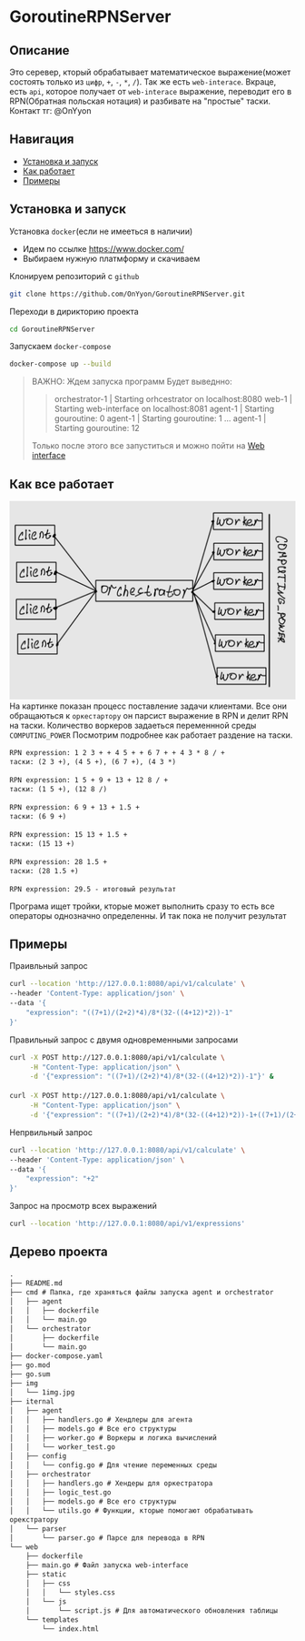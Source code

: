 # GoroutineRPNServer

## Описание
Это серевер, кторый обрабатывает математическое выражение(может состоять только из `цифр`, `+`, `-`, `*`, `/`). Так же есть `web-interace`. Вкраце, есть `api`, которое получает от `web-interace` выражение, переводит его в RPN(Обратная польская нотация) и разбивате на "простые" таски.
Контакт тг: @OnYyon
## Навигация
- [Установка и запуск](#установка)
- [Как работает](#как-все-работает)
- [Примеры](#примеры)
## Установка и запуск
Установка `docker`(если не имееться в наличии)
- Идем по ссылке https://www.docker.com/
- Выбираем нужную платмформу и скачиваем

Клонируем репозиторий с `github`
```bash
git clone https://github.com/OnYyon/GoroutineRPNServer.git
```
Переходи в дирикторию проекта
```bash
cd GoroutineRPNServer
```
Запускаем `docker-compose`
```bash
docker-compose up --build 
```
>ВАЖНО: Ждем запуска программ
> Будет выведнно:
>>orchestrator-1  | Starting orhcestrator on localhost:8080
>>web-1           | Starting web-interface on localhost:8081
>>agent-1         | Starting gouroutine: 0
>>agent-1         | Starting gouroutine: 1
>> ...
>>agent-1         | Starting gouroutine: 12
>
> Только после этого все запуститься и можно пойти на [Web interface](http://localhost:8081)

## Как все работает
![](./img/1img.jpg)
На картинке показан процесс поставление задачи клиентами. Все они обращаються к `оркестартору` он парсист выражение в RPN и делит RPN на таски. Количество воркеров задаеться переменнной среды `COMPUTING_POWER`
Посмотрим подробнее как работает раздение на таски.
```
RPN expression: 1 2 3 + + 4 5 + + 6 7 + + 4 3 * 8 / +
таски: (2 3 +), (4 5 +), (6 7 +), (4 3 *)

RPN expression: 1 5 + 9 + 13 + 12 8 / +
таски: (1 5 +), (12 8 /)

RPN expression: 6 9 + 13 + 1.5 +
таски: (6 9 +)

RPN expression: 15 13 + 1.5 +
таски: (15 13 +)

RPN expression: 28 1.5 +
таски: (28 1.5 +)

RPN expression: 29.5 - итоговый результат
```
Програма ищет тройки, кторые может выполнить сразу то есть все операторы однозначно определенны. И так пока не получит результат

## Примеры
Праивльный запрос
```bash
curl --location 'http://127.0.0.1:8080/api/v1/calculate' \
--header 'Content-Type: application/json' \
--data '{
    "expression": "((7+1)/(2+2)*4)/8*(32-((4+12)*2))-1"
}'
```
Правильный запрос с двумя одновременными запросами
```bash
curl -X POST http://127.0.0.1:8080/api/v1/calculate \
     -H "Content-Type: application/json" \
     -d '{"expression": "((7+1)/(2+2)*4)/8*(32-((4+12)*2))-1"}' &

curl -X POST http://127.0.0.1:8080/api/v1/calculate \
     -H "Content-Type: application/json" \
     -d '{"expression": "((7+1)/(2+2)*4)/8*(32-((4+12)*2))-1+((7+1)/(2+2)*4)/8*(32-((4+12)*2))-1"}' &
```
Непрвильный запрос
```bash
curl --location 'http://127.0.0.1:8080/api/v1/calculate' \
--header 'Content-Type: application/json' \
--data '{
    "expression": "+2"
}'
```
Запрос на просмотр всех выражений
```bash
curl --location 'http://127.0.0.1:8080/api/v1/expressions'
```
## Дерево проекта
```
.
├── README.md
├── cmd # Папка, где храняться файлы запуска agent и orchestrator
│   ├── agent
│   │   ├── dockerfile
│   │   └── main.go
│   └── orchestrator
│       ├── dockerfile
│       └── main.go
├── docker-compose.yaml
├── go.mod
├── go.sum
├── img
│   └── 1img.jpg
├── iternal
│   ├── agent
│   │   ├── handlers.go # Хендлеры для агента
│   │   ├── models.go # Все его структуры
│   │   ├── worker.go # Воркеры и логика вычислений
│   │   └── worker_test.go
│   ├── config
│   │   └── config.go # Для чтение переменных среды
│   ├── orchestrator
│   │   ├── handlers.go # Хендеры для оркестратора
│   │   ├── logic_test.go
│   │   ├── models.go # Все его структуры
│   │   └── utils.go # Функции, кторые помогают обрабатывать орекстратору
│   └── parser
│       └── parser.go # Парсе для перевода в RPN
└── web
    ├── dockerfile
    ├── main.go # Файл запуска web-interface
    ├── static
    │   ├── css
    │   │   └── styles.css
    │   └── js
    │       └── script.js # Для автоматического обновления таблицы
    └── templates
        └── index.html
```